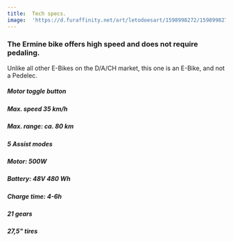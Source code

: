 ```yaml
---
title:  Tech specs.
image:  'https://d.furaffinity.net/art/letodoesart/1598998272/1598998272.letodoesart_photo_2020-09-01_23-50-13.jpg'
---
```


### The Ermine bike offers high speed and does not require pedaling.
Unlike all other E-Bikes on the D/A/CH market, this one is an E-Bike, and not a Pedelec.
##### Motor toggle button
##### Max. speed 35 km/h
##### Max. range: ca. 80 km
##### 5 Assist modes
##### Motor: 500W
##### Battery: 48V 480 Wh
##### Charge time: 4-6h
##### 21 gears
##### 27,5" tires